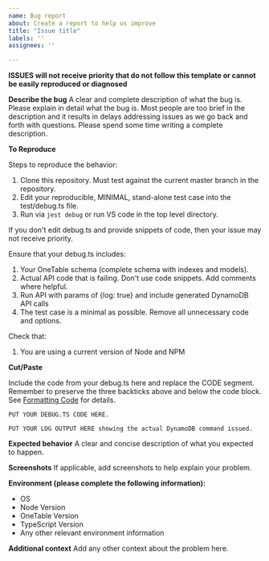 ```yaml
---
name: Bug report
about: Create a report to help us improve
title: "Issue title"
labels: ''
assignees: ''

---
```


**ISSUES will not receive priority that do not follow this template or cannot be easily reproduced or diagnosed**

**Describe the bug**
A clear and complete description of what the bug is. Please explain in detail what the bug is. Most people are too brief in the description and it results in delays addressing issues as we go back and forth with questions. Please spend some time writing a complete description.

**To Reproduce**

Steps to reproduce the behavior:

1. Clone this repository. Must test against the current master branch in the repository.
2. Edit your reproducible, MINIMAL, stand-alone test case into the test/debug.ts file.
3. Run via `jest debug` or run VS code in the top level directory.

If you don't edit debug.ts and provide snippets of code, then your issue may not receive priority.

Ensure that your debug.ts includes:

1. Your OneTable schema (complete schema with indexes and models).
2. Actual API code that is failing. Don't use code snippets. Add comments where helpful.
3. Run API with params of {log: true} and include generated DynamoDB API calls
4. The test case is a minimal as possible. Remove all unnecessary code and options.

Check that:

1. You are using a current version of Node and NPM

**Cut/Paste**

Include the code from your debug.ts here and replace the CODE segment. Remember to preserve the three backticks above and below the code block.  See [Formatting Code](https://www.freecodecamp.org/news/how-to-format-code-in-markdown/) for details.

```
PUT YOUR DEBUG.TS CODE HERE.
```

```
PUT YOUR LOG OUTPUT HERE showing the actual DynamoDB command issued.
```

**Expected behavior**
A clear and concise description of what you expected to happen.

**Screenshots**
If applicable, add screenshots to help explain your problem.

**Environment (please complete the following information):**
 - OS
 - Node Version
 - OneTable Version
 - TypeScript Version
 - Any other relevant environment information

**Additional context**
Add any other context about the problem here.
